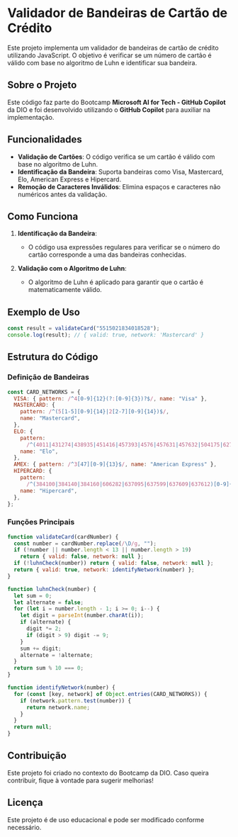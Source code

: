 # Validador de Bandeiras de Cartão de Crédito

Este projeto implementa um validador de bandeiras de cartão de crédito utilizando JavaScript. O objetivo é verificar se um número de cartão é válido com base no algoritmo de Luhn e identificar sua bandeira.

## Sobre o Projeto

Este código faz parte do Bootcamp **Microsoft AI for Tech - GitHub Copilot** da DIO e foi desenvolvido utilizando o **GitHub Copilot** para auxiliar na implementação.

## Funcionalidades

- **Validação de Cartões**: O código verifica se um cartão é válido com base no algoritmo de Luhn.
- **Identificação da Bandeira**: Suporta bandeiras como Visa, Mastercard, Elo, American Express e Hipercard.
- **Remoção de Caracteres Inválidos**: Elimina espaços e caracteres não numéricos antes da validação.

## Como Funciona

1. **Identificação da Bandeira**:

   - O código usa expressões regulares para verificar se o número do cartão corresponde a uma das bandeiras conhecidas.

2. **Validação com o Algoritmo de Luhn**:
   - O algoritmo de Luhn é aplicado para garantir que o cartão é matematicamente válido.

## Exemplo de Uso

```javascript
const result = validateCard("5515021834018528");
console.log(result); // { valid: true, network: 'Mastercard' }
```

## Estrutura do Código

### Definição de Bandeiras

```javascript
const CARD_NETWORKS = {
  VISA: { pattern: /^4[0-9]{12}(?:[0-9]{3})?$/, name: "Visa" },
  MASTERCARD: {
    pattern: /^(5[1-5][0-9]{14}|2[2-7][0-9]{14})$/,
    name: "Mastercard",
  },
  ELO: {
    pattern:
      /^(4011|431274|438935|451416|457393|4576|457631|457632|504175|627780|636297|636368|636369)([0-9]{10}|[0-9]{12})$/,
    name: "Elo",
  },
  AMEX: { pattern: /^3[47][0-9]{13}$/, name: "American Express" },
  HIPERCARD: {
    pattern:
      /^(384100|384140|384160|606282|637095|637599|637609|637612)[0-9]{10,12}$/,
    name: "Hipercard",
  },
};
```

### Funções Principais

```javascript
function validateCard(cardNumber) {
  const number = cardNumber.replace(/\D/g, "");
  if (!number || number.length < 13 || number.length > 19)
    return { valid: false, network: null };
  if (!luhnCheck(number)) return { valid: false, network: null };
  return { valid: true, network: identifyNetwork(number) };
}
```

```javascript
function luhnCheck(number) {
  let sum = 0;
  let alternate = false;
  for (let i = number.length - 1; i >= 0; i--) {
    let digit = parseInt(number.charAt(i));
    if (alternate) {
      digit *= 2;
      if (digit > 9) digit -= 9;
    }
    sum += digit;
    alternate = !alternate;
  }
  return sum % 10 === 0;
}
```

```javascript
function identifyNetwork(number) {
  for (const [key, network] of Object.entries(CARD_NETWORKS)) {
    if (network.pattern.test(number)) {
      return network.name;
    }
  }
  return null;
}
```

## Contribuição

Este projeto foi criado no contexto do Bootcamp da DIO. Caso queira contribuir, fique à vontade para sugerir melhorias!

## Licença

Este projeto é de uso educacional e pode ser modificado conforme necessário.
